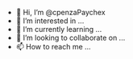 - 👋 Hi, I’m @cpenzaPaychex
- 👀 I’m interested in ...
- 🌱 I’m currently learning ...
- 💞️ I’m looking to collaborate on ...
- 📫 How to reach me ...

<!---
cpenzaPaychex/cpenzaPaychex is a ✨ special ✨ repository because its `README.md` (this file) appears on your GitHub profile.
You can click the Preview link to take a look at your changes.
--->
